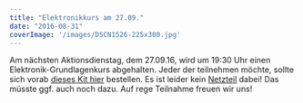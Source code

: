 ```yaml
---
title: "Elektronikkurs am 27.09."
date: "2016-08-31"
coverImage: '/images/DSCN1526-225x300.jpg'
---
```


Am nächsten Aktionsdienstag, dem 27.09.16, wird um 19:30 Uhr einen Elektronik-Grundlagenkurs abgehalten. Jeder der teilnehmen möchte, sollte sich vorab [dieses Kit hier](https://www.amazon.de/dp/B01J79YG8G/ref=cm_sw_em_r_mt_dp_.7QVxbMVMZDZT?tag=hackzcobur-21) bestellen. Es ist leider kein [Netzteil](https://www.amazon.de/dp/B002E4YQGY/ref=cm_sw_em_r_mt_dp_9mRVxbN5YYXY3?tag=hackzcobur-21) dabei! Das müsste ggf. auch noch dazu. Auf rege Teilnahme freuen wir uns!
